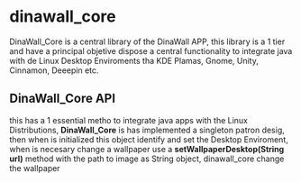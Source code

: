 # dinawall_core

DinaWall_Core is a central library of the DinaWall APP, this library is a 1 tier and have a principal objetive dispose a central functionality to integrate java with de Linux Desktop Enviroments tha KDE Plamas, Gnome, Unity, Cinnamon, Deeepin etc.

## DinaWall_Core API

this has a 1 essential metho to integrate java apps with the Linux Distributions, **DinaWall_Core** is has implemented a singleton patron desig, then when is initialized this object identify and set the Desktop Enviroment, when is necesary change a wallpaper use a **setWallpaperDesktop(String url)** method with the path to image as String object, dinawall_core change the wallpaper
